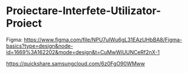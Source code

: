 # Proiectare-Interfete-Utilizator-Proiect

Figma: https://www.figma.com/file/NPU7ulWu6gL31EAzUHbBA8/Figma-basics?type=design&node-id=1669%3A162202&mode=design&t=CuMwWiUUNCeRf2nX-1

https://quickshare.samsungcloud.com/6z0FgO90WMww